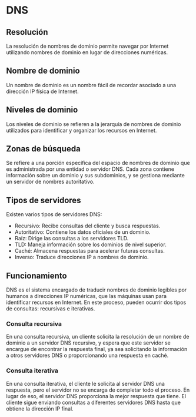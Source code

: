 # DNS

## Resolución
La resolución de nombres de dominio permite navegar por Internet utilizando nombres de dominio en lugar de direcciones numéricas.

## Nombre de dominio
Un nombre de dominio es un nombre fácil de recordar asociado a una dirección IP física de Internet.

## Niveles de dominio
Los niveles de dominio se refieren a la jerarquía de nombres de dominio utilizados para identificar y organizar los recursos en Internet.

## Zonas de búsqueda
Se refiere a una porción específica del espacio de nombres de dominio que es administrada por una entidad o servidor DNS. Cada zona contiene información sobre un dominio y sus subdominios, y se gestiona mediante un servidor de nombres autoritativo.

## Tipos de servidores
Existen varios tipos de servidores DNS:
- Recursivo: Recibe consultas del cliente y busca respuestas.
- Autoritativo: Contiene los datos oficiales de un dominio.
- Raíz: Dirige las consultas a los servidores TLD.
- TLD: Maneja información sobre los dominios de nivel superior.
- Caché: Almacena respuestas para acelerar futuras consultas.
- Inverso: Traduce direcciones IP a nombres de dominio.

## Funcionamiento
DNS es el sistema encargado de traducir nombres de dominio legibles por humanos a direcciones IP numéricas, que las máquinas usan para identificar recursos en Internet. En este proceso, pueden ocurrir dos tipos de consultas: recursivas e iterativas.
### Consulta recursiva
En una consulta recursiva, un cliente solicita la resolución de un nombre de dominio a un servidor DNS recursivo, y espera que este servidor se encargue de encontrar la respuesta final, ya sea solicitando la información a otros servidores DNS o proporcionando una respuesta en caché.
### Consulta iterativa
En una consulta iterativa, el cliente le solicita al servidor DNS una respuesta, pero el servidor no se encarga de completar todo el proceso. En lugar de eso, el servidor DNS proporciona la mejor respuesta que tiene. El cliente sigue enviando consultas a diferentes servidores DNS hasta que obtiene la dirección IP final.